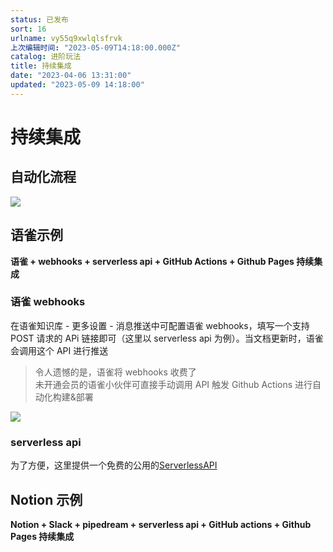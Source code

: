 ```yaml
---
status: 已发布
sort: 16
urlname: vy55q9xwlqlsfrvk
上次编辑时间: "2023-05-09T14:18:00.000Z"
catalog: 进阶玩法
title: 持续集成
date: "2023-04-06 13:31:00"
updated: "2023-05-09 14:18:00"
---
```


# 持续集成

## 自动化流程

![](https://blogimagesrep-1257180516.cos.ap-guangzhou.myqcloud.com/elog-docs-images/Fr3Yyq0BKjLO-ixEjBvFhrE7V3ry.png)

## 语雀示例

**语雀 + webhooks + serverless api + GitHub Actions + Github Pages 持续集成**

### 语雀 webhooks

在语雀知识库 - 更多设置 - 消息推送中可配置语雀 webhooks，填写一个支持 POST 请求的 APi 链接即可（这里以 serverless api 为例）。当文档更新时，语雀会调用这个 API 进行推送

> 令人遗憾的是，语雀将 webhooks 收费了  
> 未开通会员的语雀小伙伴可直接手动调用 API 触发 Github Actions 进行自动化构建&部署

![](https://blogimagesrep-1257180516.cos.ap-guangzhou.myqcloud.com/elog-docs-images/Fn0PyfH-NcFZDclUl63z5lYMNJKD.png)

### **serverless api**

为了方便，这里提供一个免费的公用的[ServerlessAPI](https://github.com/LetTTGACO/serverless-api)

## Notion 示例

**Notion + Slack + pipedream + serverless api + GitHub actions + Github Pages 持续集成**

##
